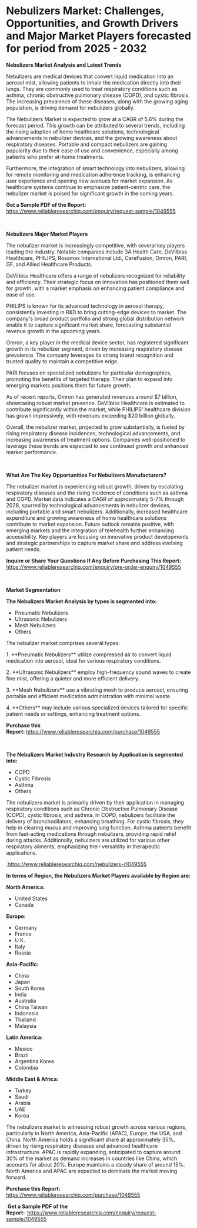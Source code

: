 <p><h1>Nebulizers Market: Challenges, Opportunities, and Growth Drivers and Major Market Players forecasted for period from 2025 - 2032</h1></p><p><strong>Nebulizers Market Analysis and Latest Trends</strong></p>
<p><p>Nebulizers are medical devices that convert liquid medication into an aerosol mist, allowing patients to inhale the medication directly into their lungs. They are commonly used to treat respiratory conditions such as asthma, chronic obstructive pulmonary disease (COPD), and cystic fibrosis. The increasing prevalence of these diseases, along with the growing aging population, is driving demand for nebulizers globally.</p><p>The Nebulizers Market is expected to grow at a CAGR of 5.6% during the forecast period. This growth can be attributed to several trends, including the rising adoption of home healthcare solutions, technological advancements in nebulizer devices, and the growing awareness about respiratory diseases. Portable and compact nebulizers are gaining popularity due to their ease of use and convenience, especially among patients who prefer at-home treatments. </p><p>Furthermore, the integration of smart technology into nebulizers, allowing for remote monitoring and medication adherence tracking, is enhancing user experience and opening new avenues for market expansion. As healthcare systems continue to emphasize patient-centric care, the nebulizer market is poised for significant growth in the coming years.</p></p>
<p><strong>Get a Sample PDF of the Report:&nbsp;</strong> <a href="https://www.reliableresearchiq.com/enquiry/request-sample/1049555?utm_campaign=2822&utm_medium=2&utm_source=Github&utm_content=ia&utm_term=19042025&utm_id=nebulizers">https://www.reliableresearchiq.com/enquiry/request-sample/1049555</a></p>
<p>&nbsp;</p>
<p><strong>Nebulizers Major Market Players</strong></p>
<p><p>The nebulizer market is increasingly competitive, with several key players leading the industry. Notable companies include 3A Health Care, DeVilbiss Healthcare, PHILIPS, Rossmax International Ltd., CareFusion, Omron, PARI, GF, and Allied Healthcare Products.</p><p>DeVilbiss Healthcare offers a range of nebulizers recognized for reliability and efficiency. Their strategic focus on innovation has positioned them well for growth, with a market emphasis on enhancing patient compliance and ease of use.</p><p>PHILIPS is known for its advanced technology in aerosol therapy, consistently investing in R&D to bring cutting-edge devices to market. The company's broad product portfolio and strong global distribution network enable it to capture significant market share, forecasting substantial revenue growth in the upcoming years.</p><p>Omron, a key player in the medical device sector, has registered significant growth in its nebulizer segment, driven by increasing respiratory disease prevalence. The company leverages its strong brand recognition and trusted quality to maintain a competitive edge.</p><p>PARI focuses on specialized nebulizers for particular demographics, promoting the benefits of targeted therapy. Their plan to expand into emerging markets positions them for future growth.</p><p>As of recent reports, Omron has generated revenues around $7 billion, showcasing robust market presence. DeVilbiss Healthcare is estimated to contribute significantly within the market, while PHILIPS' healthcare division has grown impressively, with revenues exceeding $20 billion globally.</p><p>Overall, the nebulizer market, projected to grow substantially, is fueled by rising respiratory disease incidences, technological advancements, and increasing awareness of treatment options. Companies well-positioned to leverage these trends are expected to see continued growth and enhanced market performance.</p></p>
<p>&nbsp;</p>
<p><strong>What Are The Key Opportunities For Nebulizers Manufacturers?</strong></p>
<p><p>The nebulizer market is experiencing robust growth, driven by escalating respiratory diseases and the rising incidence of conditions such as asthma and COPD. Market data indicates a CAGR of approximately 5-7% through 2028, spurred by technological advancements in nebulizer devices, including portable and smart nebulizers. Additionally, increased healthcare expenditure and growing awareness of home healthcare solutions contribute to market expansion. Future outlook remains positive, with emerging markets and the integration of telehealth further enhancing accessibility. Key players are focusing on innovative product developments and strategic partnerships to capture market share and address evolving patient needs.</p></p>
<p><strong>Inquire or Share Your Questions If Any Before Purchasing This Report:</strong> <a href="https://www.reliableresearchiq.com/enquiry/pre-order-enquiry/1049555?utm_campaign=2822&utm_medium=2&utm_source=Github&utm_content=ia&utm_term=19042025&utm_id=nebulizers">https://www.reliableresearchiq.com/enquiry/pre-order-enquiry/1049555</a></p>
<p>&nbsp;</p>
<p><strong>Market Segmentation</strong></p>
<p><strong>The Nebulizers Market Analysis by types is segmented into:</strong></p>
<p><ul><li>Pneumatic Nebulizers</li><li>Ultrasonic Nebulizers</li><li>Mesh Nebulizers</li><li>Others</li></ul></p>
<p><p>The nebulizer market comprises several types: </p><p>1. **Pneumatic Nebulizers** utilize compressed air to convert liquid medication into aerosol, ideal for various respiratory conditions. </p><p>2. **Ultrasonic Nebulizers** employ high-frequency sound waves to create fine mist, offering a quieter and more efficient delivery. </p><p>3. **Mesh Nebulizers** use a vibrating mesh to produce aerosol, ensuring portable and efficient medication administration with minimal waste. </p><p>4. **Others** may include various specialized devices tailored for specific patient needs or settings, enhancing treatment options.</p></p>
<p><strong>Purchase this Report:&nbsp;</strong><a href="https://www.reliableresearchiq.com/purchase/1049555?utm_campaign=2822&utm_medium=2&utm_source=Github&utm_content=ia&utm_term=19042025&utm_id=nebulizers">https://www.reliableresearchiq.com/purchase/1049555</a></p>
<p>&nbsp;</p>
<p><strong>The Nebulizers Market Industry Research by Application is segmented into:</strong></p>
<p><ul><li>COPD</li><li>Cystic Fibrosis</li><li>Asthma</li><li>Others</li></ul></p>
<p><p>The nebulizers market is primarily driven by their application in managing respiratory conditions such as Chronic Obstructive Pulmonary Disease (COPD), cystic fibrosis, and asthma. In COPD, nebulizers facilitate the delivery of bronchodilators, enhancing breathing. For cystic fibrosis, they help in clearing mucus and improving lung function. Asthma patients benefit from fast-acting medications through nebulizers, providing rapid relief during attacks. Additionally, nebulizers are utilized for various other respiratory ailments, emphasizing their versatility in therapeutic applications.</p></p>
<p><a href="https://www.reliableresearchiq.com/nebulizers-r1049555?utm_campaign=2822&utm_medium=2&utm_source=Github&utm_content=ia&utm_term=19042025&utm_id=nebulizers">&nbsp;https://www.reliableresearchiq.com/nebulizers-r1049555</a></p>
<p><strong>In terms of Region, the Nebulizers Market Players available by Region are:</strong></p>
<p>
    <p> <strong> North America: </strong>
        <ul>
            <li>United States</li>
            <li>Canada</li>
        </ul>
        </p> 
    <p> <strong> Europe: </strong>
        <ul>
            <li>Germany</li>
            <li>France</li>
            <li>U.K.</li>
            <li>Italy</li>
            <li>Russia</li>
        </ul>
        </p> 
    <p> <strong> Asia-Pacific: </strong>
        <ul>
            <li>China</li>
            <li>Japan</li>
            <li>South Korea</li>
            <li>India</li>
            <li>Australia</li>
            <li>China Taiwan</li>
            <li>Indonesia</li>
            <li>Thailand</li>
            <li>Malaysia</li>
        </ul>
        </p> 
    <p> <strong> Latin America: </strong>
        <ul>
            <li>Mexico</li>
            <li>Brazil</li>
            <li>Argentina Korea</li>
            <li>Colombia</li>
        </ul>
        </p> 
    <p> <strong> Middle East & Africa: </strong>
        <ul>
            <li>Turkey</li>
            <li>Saudi</li>
            <li>Arabia</li>
            <li>UAE</li>
            <li>Korea</li>
        </ul>
    </p>
    </p>
<p><p>The nebulizers market is witnessing robust growth across various regions, particularly in North America, Asia-Pacific (APAC), Europe, the USA, and China. North America holds a significant share at approximately 35%, driven by rising respiratory diseases and advanced healthcare infrastructure. APAC is rapidly expanding, anticipated to capture around 30% of the market as demand increases in countries like China, which accounts for about 20%. Europe maintains a steady share of around 15%. North America and APAC are expected to dominate the market moving forward.</p></p>
<p><strong>Purchase this Report: </strong><a href="https://www.reliableresearchiq.com/purchase/1049555?utm_campaign=2822&utm_medium=2&utm_source=Github&utm_content=ia&utm_term=19042025&utm_id=nebulizers">https://www.reliableresearchiq.com/purchase/1049555</a></p>
<p>&nbsp;<strong>Get a Sample PDF of the Report:&nbsp;&nbsp;</strong><a href="https://www.reliableresearchiq.com/enquiry/request-sample/1049555?utm_campaign=2822&utm_medium=2&utm_source=Github&utm_content=ia&utm_term=19042025&utm_id=nebulizers">https://www.reliableresearchiq.com/enquiry/request-sample/1049555</a></p>
<p><strong></strong></p>
<p><p></p><p></p><p></p></p>